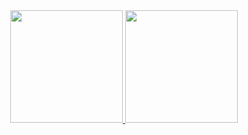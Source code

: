 <div align="center">
  <a href="https://github.com/invictauss">
  <img height="180em" src="https://github-readme-stats.vercel.app/api?username=invictauss&show_icons=true&theme=dark&include_all_commits=true&count_private=true"/>
  <img height="180em" src="https://github-readme-stats.vercel.app/api/top-langs/?username=invictauss&layout=compact&langs_count=7&theme=dark"/>
</div>
 
